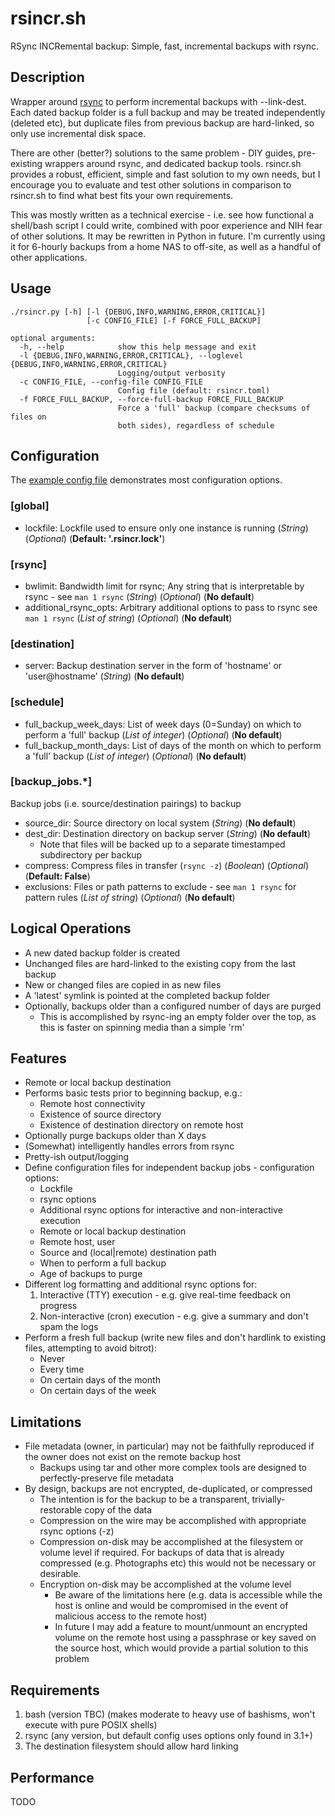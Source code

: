 # rsincr.sh
RSync INCRemental backup: Simple, fast, incremental backups with rsync.

## Description
Wrapper around [rsync](https://rsync.samba.org/) to perform incremental backups with --link-dest. Each dated backup folder is a full backup and may be treated independently (deleted etc), but duplicate files from previous backup are hard-linked, so only use incremental disk space.

There are other (better?) solutions to the same problem - DIY guides, pre-existing wrappers around rsync, and dedicated backup tools. rsincr.sh provides a robust, efficient, simple and fast solution to my own needs, but I encourage you to evaluate and test other solutions in comparison to rsincr.sh to find what best fits your own requirements.

This was mostly written as a technical exercise - i.e. see how functional a shell/bash script I could write, combined with poor experience and NIH fear of other solutions. It may be rewritten in Python in future. I'm currently using it for 6-hourly backups from a home NAS to off-site, as well as a handful of other applications.

## Usage
```
./rsincr.py [-h] [-l {DEBUG,INFO,WARNING,ERROR,CRITICAL}]
                 [-c CONFIG_FILE] [-f FORCE_FULL_BACKUP]

optional arguments:
  -h, --help            show this help message and exit
  -l {DEBUG,INFO,WARNING,ERROR,CRITICAL}, --loglevel {DEBUG,INFO,WARNING,ERROR,CRITICAL}
                        Logging/output verbosity
  -c CONFIG_FILE, --config-file CONFIG_FILE
                        Config file (default: rsincr.toml)
  -f FORCE_FULL_BACKUP, --force-full-backup FORCE_FULL_BACKUP
                        Force a 'full' backup (compare checksums of files on
                        both sides), regardless of schedule
```

## Configuration
The [example config file](rsincr_example_config.toml) demonstrates most configuration options.

### \[global\]
* lockfile: Lockfile used to ensure only one instance is running (*String*) (*Optional*) (**Default: '.rsincr.lock'**)

### \[rsync\]
* bwlimit: Bandwidth limit for rsync; Any string that is interpretable by rsync - see `man 1 rsync` (*String*) (*Optional*) (**No default**)
* additional\_rsync\_opts: Arbitrary additional options to pass to rsync see `man 1 rsync` (*List of string*) (*Optional*) (**No default**)

### \[destination\]
* server: Backup destination server in the form of 'hostname' or 'user@hostname' (*String*) (**No default**)

### \[schedule\]
* full\_backup\_week\_days: List of week days (0=Sunday) on which to perform a 'full' backup (*List of integer*) (*Optional*) (**No default**)
* full\_backup\_month\_days: List of days of the month on which to perform a 'full' backup (*List of integer*) (*Optional*) (**No default**)

### \[backup\_jobs.\*\]
Backup jobs (i.e. source/destination pairings) to backup
* source\_dir: Source directory on local system (*String*) (**No default**)
* dest\_dir: Destination directory on backup server (*String*) (**No default**)
  * Note that files will be backed up to a separate timestamped subdirectory per backup
* compress: Compress files in transfer (`rsync -z`) (*Boolean*) (*Optional*) (**Default: False**)
* exclusions: Files or path patterns to exclude - see `man 1 rsync` for pattern rules (*List of string*) (*Optional*) (**No default**)

## Logical Operations
- A new dated backup folder is created
- Unchanged files are hard-linked to the existing copy from the last backup
- New or changed files are copied in as new files
- A 'latest' symlink is pointed at the completed backup folder
- Optionally, backups older than a configured number of days are purged
  - This is accomplished by rsync-ing an empty folder over the top, as this is faster on spinning media than a simple 'rm'

## Features
- Remote or local backup destination
- Performs basic tests prior to beginning backup, e.g.:
  - Remote host connectivity
  - Existence of source directory
  - Existence of destination directory on remote host
- Optionally purge backups older than X days
- (Somewhat) intelligently handles errors from rsync
- Pretty-ish output/logging
- Define configuration files for independent backup jobs - configuration options:
  - Lockfile
  - rsync options
  - Additional rsync options for interactive and non-interactive execution
  - Remote or local backup destination
  - Remote host, user
  - Source and (local|remote) destination path
  - When to perform a full backup
  - Age of backups to purge
- Different log formatting and additional rsync options for:
  1. Interactive (TTY) execution - e.g. give real-time feedback on progress
  2. Non-interactive (cron) execution - e.g. give a summary and don't spam the logs
- Perform a fresh full backup (write new files and don't hardlink to existing files, attempting to avoid bitrot):
  - Never
  - Every time
  - On certain days of the month
  - On certain days of the week

## Limitations
- File metadata (owner, in particular) may not be faithfully reproduced if the owner does not exist on the remote backup host
  - Backups using tar and other more complex tools are designed to perfectly-preserve file metadata
- By design, backups are not encrypted, de-duplicated, or compressed
  - The intention is for the backup to be a transparent, trivially-restorable copy of the data
  - Compression on the wire may be accomplished with appropriate rsync options (-z)
  - Compression on-disk may be accomplished at the filesystem or volume level if required. For backups of data that is already compressed (e.g. Photographs etc) this would not be necessary or desirable.
  - Encryption on-disk may be accomplished at the volume level
    - Be aware of the limitations here (e.g. data is accessible while the host is online and would be compromised in the event of malicious access to the remote host)
    - In future I may add a feature to mount/unmount an encrypted volume on the remote host using a passphrase or key saved on the source host, which would provide a partial solution to this problem

## Requirements
1. bash (version TBC) (makes moderate to heavy use of bashisms, won't execute with pure POSIX shells)
2. rsync (any version, but default config uses options only found in 3.1+)
3. The destination filesystem should allow hard linking

## Performance
TODO
